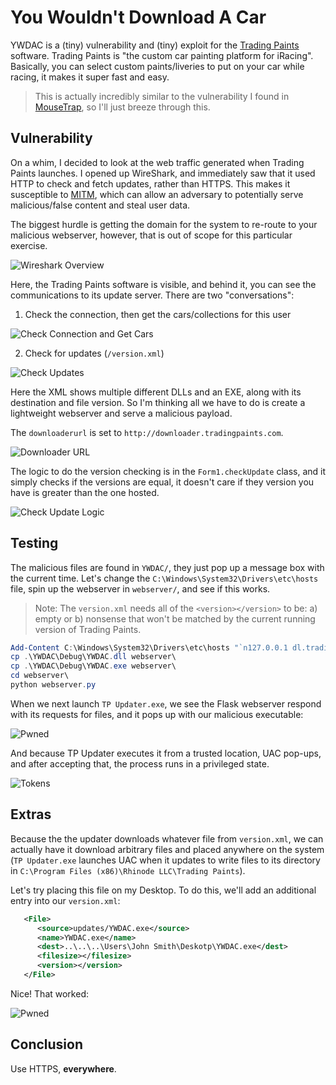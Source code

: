 # You Wouldn't Download A Car

YWDAC is a (tiny) vulnerability and (tiny) exploit for the [Trading Paints](https://www.tradingpaints.com/) software. Trading Paints is "the custom car painting platform for iRacing". Basically, you can select custom paints/liveries to put on your car while racing, it makes it super fast and easy.

> This is actually incredibly similar to the vulnerability I found in [MouseTrap](https://axelp.io/MouseTrap), so I'll just breeze through this.

## Vulnerability

On a whim, I decided to look at the web traffic generated when Trading Paints launches. I opened up WireShark, and immediately saw that it used HTTP to check and fetch updates, rather than HTTPS. This makes it susceptible to [MITM](https://en.wikipedia.org/wiki/Man-in-the-middle_attack), which can allow an adversary to potentially serve malicious/false content and steal user data. 

The biggest hurdle is getting the domain for the system to re-route to your malicious webserver, however, that is out of scope for this particular exercise.

![Wireshark Overview](img/wireshark_overview.png)

Here, the Trading Paints software is visible, and behind it, you can see the communications to its update server. There are two "conversations":

1. Check the connection, then get the cars/collections for this user

![Check Connection and Get Cars](img/wireshark_stream1.png)

2. Check for updates (`/version.xml`)

![Check Updates](img/wireshark_stream2.png)

Here the XML shows multiple different DLLs and an EXE, along with its destination and file version. So I'm thinking all we have to do is create a lightweight webserver and serve a malicious payload.

The `downloaderurl` is set to `http://downloader.tradingpaints.com`.

![Downloader URL](img/downloader_url.png)

The logic to do the version checking is in the `Form1.checkUpdate` class, and it simply checks if the versions are equal, it doesn't care if they version you have is greater than the one hosted.

![Check Update Logic](img/checkUpdate.png)


## Testing

The malicious files are found in `YWDAC/`, they just pop up a message box with the current time. Let's change the `C:\Windows\System32\Drivers\etc\hosts` file, spin up the webserver in `webserver/`, and see if this works.

> Note: The `version.xml` needs all of the `<version></version>` to be: a) empty or b) nonsense that won't be matched by the current running version of Trading Paints.


```powershell
Add-Content C:\Windows\System32\Drivers\etc\hosts "`n127.0.0.1 dl.tradingpaints.com`n127.0.0.1 downloader.tradingpaints.com`n"
cp .\YWDAC\Debug\YWDAC.dll webserver\
cp .\YWDAC\Debug\YWDAC.exe webserver\
cd webserver\
python webserver.py
```

When we next launch `TP Updater.exe`, we see the Flask webserver respond with its requests for files, and it pops up with our malicious executable:

![Pwned](img/pwn.png)

And because TP Updater executes it from a trusted location, UAC pop-ups, and after accepting that, the process runs in a privileged state.

![Tokens](img/tokens.png)


## Extras

Because the the updater downloads whatever file from `version.xml`, we can actually have it download arbitrary files and placed anywhere on the system (`TP Updater.exe` launches UAC when it updates to write files to its directory in `C:\Program Files (x86)\Rhinode LLC\Trading Paints`).

Let's try placing this file on my Desktop. To do this, we'll add an additional entry into our `version.xml`:

```xml
   <File>
      <source>updates/YWDAC.exe</source>
      <name>YWDAC.exe</name>
      <dest>..\..\..\Users\John Smith\Deskotp\YWDAC.exe</dest>
      <filesize></filesize>
      <version></version>
   </File>
```

Nice! That worked:

![Pwned](img/arbitrary_write.png)


## Conclusion

Use HTTPS, __everywhere__.

